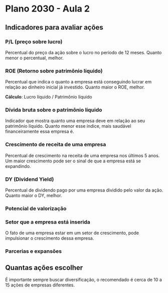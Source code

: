 # Plano 2030 - Aula 2

## Indicadores para avaliar ações

### P/L (preço sobre lucro)

Percentual do preço da ação sobre o lucro no período de 12 meses. Quanto menor o percentual, melhor.

### ROE (Retorno sobre patrimônio líquido)

Percentual que indica o quanto a empresa está conseguindo lucrar em relação ao dinheiro inicial já investido. Quanto maior o ROE, melhor.

**Cálculo**: Lucro líquido / Patrimônio líquido

### Dívida bruta sobre o patrimônio líquido

Indicador que mostra quanto uma empresa deve em relação ao seu patrimônio líquido. Quanto menor esse índice, mais saudável financeiramente essa empresa é.

### Crescimento de receita de uma empresa

Percentual de crescimento na receita de uma empresa nos últimos 5 anos. Um maior crescimento pode ser o sinal de que a empresa está se expandindo.

### DY (Dividend Yield)

Percentual de dividendo pago por uma empresa dividido pelo valor da ação. Quanto maior o DY, melhor.

### Potencial de valorização

### Setor que a empresa está inserida

O fato de uma empresa estar em um setor de crescimento, pode impulsionar o crescimento dessa empresa.

### Parcerias e expansões

## Quantas ações escolher

É importante sempre buscar diversificação, o recomendado é cerca de 10 a 15 ações de empresas diferentes.